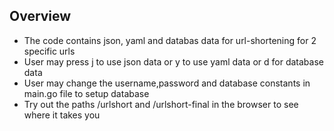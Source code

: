 ## Overview

* The code contains json, yaml and databas data for url-shortening for 2 specific urls
* User may press j to use json data or y to use yaml data or d for database data
* User may change the username,password and database constants in main.go file to setup database
* Try out the paths /urlshort and /urlshort-final in the browser to see where it takes you
